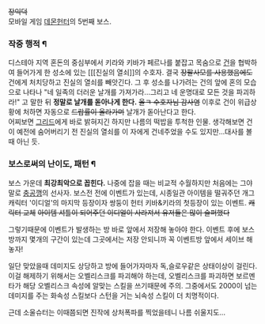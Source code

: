 <del>장익덕</del>  
모바일 게임 [데몬헌터](%EB%8D%B0%EB%AA%AC%ED%97%8C%ED%84%B0.md)의 5번째 보스.

### 작중 행적 ¶

디스테아 지역 혼돈의 중심부에서 키라와 키바가 페르나를 붙잡고 목숨으로 [건](%EA%B1%B4.md)을 협박하여 들어가게 한 성소에
있는 [[[진실의 열쇠]]의 수호자. 결국 <del>장팔사모를 사용했음에도</del> 건에게 처치당하고 진실의 열쇠를 빼앗긴다. 그 후
성소를 나가려는 건의 앞에 혼의 모습으로 나타나 "네 일족의 더러운 날개를 가져가라...그리고 네 운명대로 모든 것을 파괴하라!" 고 말한
뒤 **정말로 날개를 돋아나게 한다.** <del>올ㅋ 수호자님 감사염</del> 이후로 건이 위급상황에 처하면 자동으로 <del>드랍률이
올라가며</del> 날개가 돋아난다고 한다.  
어찌보면 [그리드](%EA%B7%B8%EB%A6%AC%EB%93%9C.md)에게 바로 밝혀지긴 하지만 나름의 떡밥을 투척한 인물.
생각해보면 건이 예전에 숨어버리기 전 진실의 열쇠를 이 자에게 건네주었을 수도 있지만...대사를 볼때 아닌 듯.  

### 보스로써의 난이도, 패턴 ¶

보스 가운데 **최강최악으로 꼽힌다.** 나중에 잡을 때는 비교적 수월하지만 처음에는 그야말로
[충공깽](%EC%B6%A9%EA%B3%B5%EA%B9%BD.md)의 선사자. 보스전 전에 이벤트가 있는데, 시종일관 아이템을 떨궈주던
개그캐릭터 '이디얼'의 마지막 등장이자 쌍둥이 헌터 키바&키라의 첫등장이 있는 이벤트. <del>캐릭터 교체</del> <del>아이템
셔틀이 되어주던 이디얼이 사라져서 유저들은 많이 슬퍼했다</del>

그렇기때문에 이벤트가 발생하는 방 바로 앞에서 저장해 놓아야 한다. 이벤트 후에 보스방까지 몇개의 구간이 있는데 그곳에서는 저장 안되니까 꼭
이벤트방 앞에서 세이브 해놓자!  

일단 맞았을때 데미지도 상당하고 방에 들어가자마자 독,슬로우같은 상태이상이 걸린다. 이걸 해제하기 위해서는 오벨리스크를 파괴해야 하는데,
오벨리스크를 파괴하면 보르멘타가 해당 오벨리스크 속성에 알맞는 스킬을 쓰기때문에 주의. 그중에서도 2000이 넘는 데미지를 주는 화속성
스킬보다 스턴을 거는 뇌속성 스킬이 더 치명적이다.  

근데 소울슈터는 이때쯤되면 진작에 상처폭파를 찍었을테니 나름 쉬울지도...

